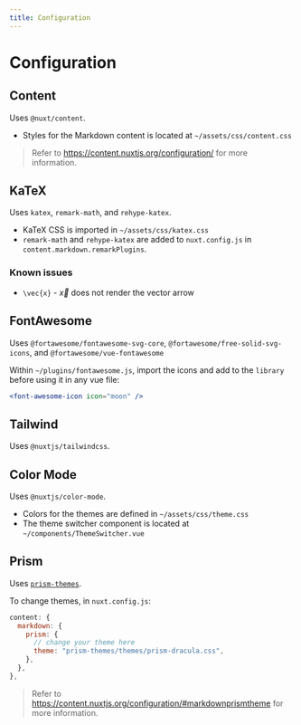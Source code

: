 ```yaml
---
title: Configuration
---
```


# Configuration

## Content

Uses `@nuxt/content`.

- Styles for the Markdown content is located at `~/assets/css/content.css`

> Refer to https://content.nuxtjs.org/configuration/ for more information.

## KaTeX

Uses `katex`, `remark-math`, and `rehype-katex`.

- KaTeX CSS is imported in `~/assets/css/katex.css`
- `remark-math` and `rehype-katex` are added to `nuxt.config.js` in `content.markdown.remarkPlugins`.

### Known issues

- `\vec{x}` - $\vec{x}$ does not render the vector arrow

## FontAwesome

Uses `@fortawesome/fontawesome-svg-core`, `@fortawesome/free-solid-svg-icons`, and `@fortawesome/vue-fontawesome`

Within `~/plugins/fontawesome.js`, import the icons and add to the `library` before using it in any vue file:

```jsx
<font-awesome-icon icon="moon" />
```

## Tailwind

Uses `@nuxtjs/tailwindcss`.

## Color Mode

Uses `@nuxtjs/color-mode`.

- Colors for the themes are defined in `~/assets/css/theme.css`
- The theme switcher component is located at `~/components/ThemeSwitcher.vue`

## Prism

Uses [`prism-themes`](https://www.npmjs.com/package/prism-themes).

To change themes, in `nuxt.config.js`:

```js
content: {
  markdown: {
    prism: {
      // change your theme here
      theme: "prism-themes/themes/prism-dracula.css",
    },
  },
},
```

> Refer to https://content.nuxtjs.org/configuration/#markdownprismtheme for more information.
